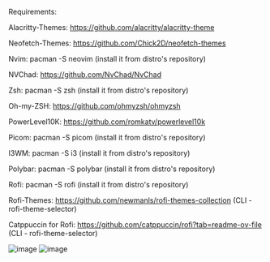 Requirements:
	
 Alacritty-Themes: https://github.com/alacritty/alacritty-theme
	
 Neofetch-Themes: https://github.com/Chick2D/neofetch-themes
	
 Nvim: pacman -S neovim (install it from distro's repository)
	
 NVChad: https://github.com/NvChad/NvChad
	
 Zsh: pacman -S zsh (install it from distro's repository)
	
 Oh-my-ZSH: https://github.com/ohmyzsh/ohmyzsh
	
 PowerLevel10K: https://github.com/romkatv/powerlevel10k
	
 Picom: pacman -S picom (install it from distro's repository)
	
 I3WM: pacman -S i3 (install it from distro's repository)
	
 Polybar: pacman -S polybar (install it from distro's repository)
	
 Rofi: pacman -S rofi (install it from distro's repository)
	
 Rofi-Themes: https://github.com/newmanls/rofi-themes-collection (CLI - rofi-theme-selector)
	
 Catppuccin for Rofi: https://github.com/catppuccin/rofi?tab=readme-ov-file (CLI - rofi-theme-selector)
	
	
![image](https://github.com/user-attachments/assets/12d9b985-533e-4da2-98fb-9752b3fe09e2)
![image](https://github.com/user-attachments/assets/a7f021b0-00e3-4151-8a75-c40fb2eaf589)
